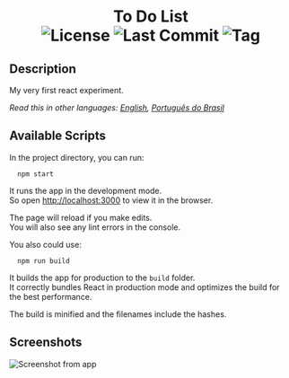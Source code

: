 <h1 align="center">To Do List<br/>
  <img src="https://img.shields.io/github/license/rob-ec/todolist" alt="License"/>
  <img src="https://img.shields.io/github/last-commit/rob-ec/todolist" alt="Last Commit"/>
  <img src="https://img.shields.io/github/v/tag/rob-ec/todolist?include_prereleases" alt="Tag"/>
</h1>

Description
---
My very first react experiment.  

*Read this in other languages: [English](README.md), [Português do Brasil](README.pt-BR.md)*

Available Scripts
---
In the project directory, you can run:  

```shell
  npm start
```

It runs the app in the development mode.  
So open [http://localhost:3000](http://localhost:3000) to view it in the browser.  

The page will reload if you make edits.  
You will also see any lint errors in the console.  

You also could use:

```shell
  npm run build
```

It builds the app for production to the `build` folder.  
It correctly bundles React in production mode and optimizes the build for the best performance.  

The build is minified and the filenames include the hashes.  

Screenshots
---
![Screenshot from app](https://github.com/rob-ec/todolist/blob/master/Preview/screenshot.png)
